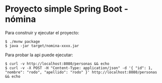 # Proyecto simple Spring Boot - nómina

Para construir y ejecutar el proyecto:

```
$ ./mvnw package
$ java -jar target/nomina-xxxx.jar
```

Para probar la api puede ejecutar:

```
$ curl -v http://localhost:8080/personas && echo
$ curl -v -X POST -H "Content-Type: application/json" -d '{ "id": 1, "nombre": "rodo", "apellido": "rodo" }' http://localhost:8080/personas && echo
```
